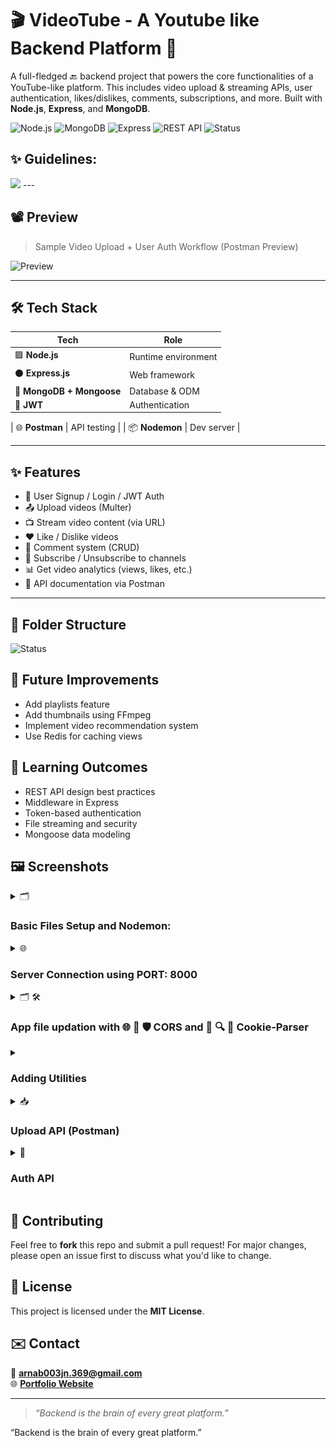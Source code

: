 # 🎬 VideoTube - A Youtube like Backend Platform 🚀

A full-fledged 🔙 backend project that powers the core functionalities of a YouTube-like platform. This includes video upload & streaming APIs, user authentication, likes/dislikes, comments, subscriptions, and more. Built with **Node.js**, **Express**, and **MongoDB**.

![Node.js](https://img.shields.io/badge/Node.js-339933?style=for-the-badge&logo=nodedotjs&logoColor=white)
![MongoDB](https://img.shields.io/badge/MongoDB-4EA94B?style=for-the-badge&logo=mongodb&logoColor=white)
![Express](https://img.shields.io/badge/Express.js-000000?style=for-the-badge&logo=express&logoColor=white)
![REST API](https://img.shields.io/badge/API-RESTful-blue?style=for-the-badge)
![Status](https://img.shields.io/badge/status-Under%20Development-yellow)

## ✨ Guidelines:
<img src="https://substackcdn.com/image/fetch/f_auto,q_auto:good,fl_progressive:steep/https%3A%2F%2Fsubstack-post-media.s3.amazonaws.com%2Fpublic%2Fimages%2F2a933717-1d59-46a6-ba51-76e24ae048fc_1280x1502.gif">
---



## 📽️ Preview

> Sample Video Upload + User Auth Workflow (Postman Preview)

![Preview](https://media.giphy.com/media/3orieY2aXjHZzv3XFe/giphy.gif)

---

## 🛠️ Tech Stack

| Tech | Role |
|------|------|
| 🟩 **Node.js** | Runtime environment |
| ⚫ **Express.js** | Web framework |
| 🍃 **MongoDB + Mongoose** | Database & ODM |
| 🔐 **JWT** | Authentication |

| 🌐 **Postman** | API testing |
| 📦 **Nodemon** | Dev server |

---

## ✨ Features

- 🧑 User Signup / Login / JWT Auth
- 📤 Upload videos (Multer)
- 📺 Stream video content (via URL)
- ❤️ Like / Dislike videos
- 💬 Comment system (CRUD)
- 🔔 Subscribe / Unsubscribe to channels
- 📊 Get video analytics (views, likes, etc.)
- 🧾 API documentation via Postman

---

## 📁 Folder Structure

![Status](https://img.shields.io/badge/status-Under%20Development-yellow)

<h2>🚧 Future Improvements</h2>
  <ul>
    <li>Add playlists feature</li>
    <li>Add thumbnails using FFmpeg</li>
    <li>Implement video recommendation system</li>
    <li>Use Redis for caching views</li>
  </ul>

  <h2>🧠 Learning Outcomes</h2>
  <ul>
    <li>REST API design best practices</li>
    <li>Middleware in Express</li>
    <li>Token-based authentication</li>
    <li>File streaming and security</li>
    <li>Mongoose data modeling</li>
  </ul>

  <h2>🖼️ Screenshots</h2>
   <details>
    <summary>🗂️ <h3>Basic Files Setup and Nodemon: </h3></summary>
      <p><img src="assets/BASIC_SETUP.jpg"></p>    
  </details>
  <details>
   <summary>🌐 <h3>Server Connection using PORT: 8000</h3></summary>
      <p><img src="assets/Server_connect_by_app.png"></p>    
  </details>
  <details>
    <summary>🗂️ 🛠️ <h3>App file updation with 🌐 🔄 🛡️ CORS and 🍪 🔍 🔐 Cookie-Parser</h3></summary>
      <p><img src="assets/CORS_COOKIE_PARSER_APP_UPDATE.png"></p>    
  </details>
   <details>
    <summary> <h3>Adding Utilities</h3></summary>
     <details>
       <summary> <h3>Adding Utilities</h3></summary>
       <p><img src=""></p> 
     </details>
      <p><img src=""></p>    
  </details>
 
  <details>
    <summary>📥 <h3>Upload API (Postman)</h3></summary>
    <p><img src="link-to-your-upload-api-screenshot.png" alt="Upload API Screenshot" width="80%"></p>
  </details>
  <details>
    <summary>🔐 <h3>Auth API</h3></summary>
    <p><img src="link-to-your-auth-api-screenshot.png" alt="Auth API Screenshot" width="80%"></p>
  </details>

  <h2>🤝 Contributing</h2>
  <p>Feel free to <strong>fork</strong> this repo and submit a pull request! For major changes, please open an issue first to discuss what you'd like to change.</p>

  <h2>📜 License</h2>
  <p>This project is licensed under the <strong>MIT License</strong>.</p>

  <h2>✉️ Contact</h2>
  <p>
    📧 <strong><a href="mailto:your.email@example.com">arnab003jn.369@gmail.com</a></strong><br>
    🌐 <strong><a href="https://yourportfolio.com" target="_blank">Portfolio Website</a></strong>
  </p>

  <hr>
  <blockquote><em>“Backend is the brain of every great platform.”</em></blockquote>

</body>
</html>


“Backend is the brain of every great platform.”
